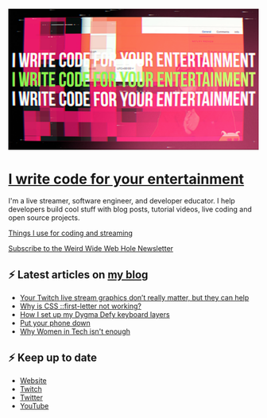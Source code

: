 ![!write code for your entertainment](trailer_thumb.png)

# [I write code for your entertainment](https://www.twitch.tv/videos/1971055901)

I'm a live streamer, software engineer, and developer educator. I help developers build cool stuff with blog posts,
tutorial videos, live coding and open source projects.

[Things I use for coding and streaming](https://whitep4nth3r.com/uses/)

[Subscribe to the Weird Wide Web Hole Newsletter](https://buttondown.email/weirdwidewebhole)

## ⚡️ Latest articles on [my blog](https://whitep4nth3r.com)

<!-- BLOG-POST-LIST:START -->
- [Your Twitch live stream graphics don’t really matter, but they can help](https://whitep4nth3r.com/blog/create-free-twitch-live-stream-graphics/)
- [Why is CSS ::first-letter not working?](https://whitep4nth3r.com/blog/why-is-css-first-letter-not-working/)
- [How I set up my Dygma Defy keyboard layers](https://whitep4nth3r.com/blog/dygma-defy-keyboard-layers/)
- [Put your phone down](https://whitep4nth3r.com/blog/put-your-phone-down/)
- [Why Women in Tech isn&#39;t enough](https://whitep4nth3r.com/blog/why-women-in-tech-isnt-enough/)
<!-- BLOG-POST-LIST:END -->

## ⚡️ Keep up to date

- [Website](https://whitep4nth3r.com/)
- [Twitch](https://twitch.tv/whitep4nth3r)
- [Twitter](https://twitter.com/whitep4nth3r)
- [YouTube](https://www.youtube.com/c/whitep4nth3r/videos)
